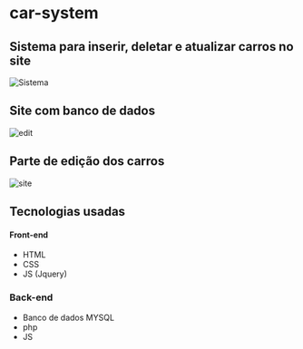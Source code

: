 # car-system

 ## Sistema para inserir, deletar e atualizar carros no site

 ![Sistema](https://github.com/lucasnuernberg/car-system/blob/main/img/sistema.png)

 ## Site com banco de dados

 ![edit](https://github.com/lucasnuernberg/car-system/blob/main/img/main.png)

  ## Parte de edição dos carros

 ![site](https://github.com/lucasnuernberg/car-system/blob/main/img/edit.png)

 ## Tecnologias usadas

 #### Front-end
   * HTML
   * CSS
   * JS (Jquery)
 ### Back-end
   * Banco de dados MYSQL
   * php
   * JS
